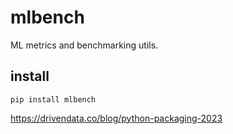 # mlbench
ML metrics and benchmarking utils.

## install
```shell
pip install mlbench
```

https://drivendata.co/blog/python-packaging-2023
